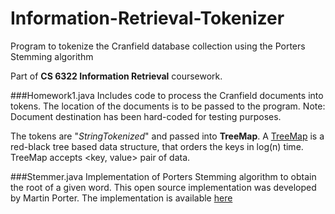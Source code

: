 # Information-Retrieval-Tokenizer
Program to tokenize the Cranfield database collection using the Porters Stemming algorithm

Part of **CS 6322 Information Retrieval** coursework.

###Homework1.java 
Includes code to process the Cranfield documents into tokens. The location of the documents is 
to be passed to the program. 
Note: Document destination has been hard-coded for testing purposes.

The tokens are "*StringTokenized*" and passed into **TreeMap**. A [TreeMap](http://docs.oracle.com/javase/7/docs/api/java/util/TreeMap.html) is a red-black tree 
based data structure, that orders the keys in log(n) time. TreeMap accepts <key, value> pair 
of data.

###Stemmer.java
Implementation of Porters Stemming algorithm to obtain the root of a given word. This open
source implementation was developed by Martin Porter. The implementation is available [here](http://tartarus.org/martin/PorterStemmer/java.txt)
